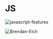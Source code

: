 # JS


![javascript-features](https://github.com/user-attachments/assets/c7c905c8-65f9-475a-8705-d6cdea2c83f5)


![Brendan-Eich](https://github.com/user-attachments/assets/be3e2b29-3bf1-4252-af98-6309946d0d0c)
